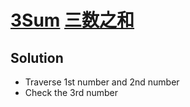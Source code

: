 # [3Sum](https://leetcode.com/problems/3sum/) [三数之和](https://leetcode-cn.com/problems/3sum/)

## Solution
* Traverse 1st number and 2nd number
* Check the 3rd number